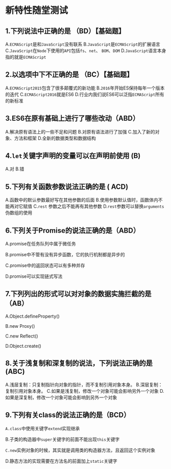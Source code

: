 # 新特性随堂测试

## 1.下列说法中正确的是 （BD）【基础题】
A.`ECMAScript`是和`JavaScript`没有联系
B.`JavaScript`是`ECMAScript`的扩展语言
C.`JavaScript`在`Node`下使用的`API`包括`fs`、`net`、 `BOM`、`DOM`
D.`JavaScript`语言本身指的就是`ECMAScript`
## 2.以选项中下不正确的是 （BC）【基础题】
A.`ECMAScript2015`包含了很多颠覆式的新功能
B.`2016`年开始ES保持每年一个版本的迭代
C.`ECMAScript2016`就是ES6
D.行业内我们说ES6可以泛指`ECMAScript`所有的新标准
## 3.ES6在原有基础上进行了哪些改动（ABD）
A.解决原有语法上的一些不足和问题
B.对原有语法进行了加强
C.加入了新的对象、方法和框架
D.全新的数据类型和数据结构
## 4.`let`关键字声明的变量可以在声明前使用  (B)
 A.对
 B.错
## 5.下列有关函数参数说法正确的是   ( ACD)  
A.函数中的默认参数最好写在其他参数的后面
B.使用参数默认值时，函数体内不能再对它赋值
C.`rest` 参数之后不能再有其他参数
D.`rest`参数可以替换`arguments`伪数组的使用
## 6.下列关于Promise的说法正确的是（ABD）
A.promise在任务队列中属于微任务

B.promise中不管有没有异步函数，它的执行机制都是异步的

C.promise中的返回状态可以有多种并存

D.promise可以实现链式写法

## 7.下列列出的形式可以对对象的数据实施拦截的是（AB）

A.Object.defineProperty()

B.new Proxy()

C.new Reflect()

D.Object.create()

## 8.关于浅复制和深复制的说法，下列说法正确的是(ABC) 
A.浅层复制：只复制指针向对象的指针，而不复制引用对象本身。
B.深层复制：复制引用对象本身。
C.如果是浅复制，修改一个对象可能会影响另外一个对象
D.如果是深复制，修改一个对象可能会影响到另外一个对象
## 9.下列有关class的说法正确的是（BCD）
`A.class`中使用关键字`extend`实现继承

B.子类的构造器中`super`关键字的前面不能出现`this`关键字

`C.new`实例对象的时候，其实就是调用类的构造器方法，且返回这个实例对象

D.静态方法的实现需要在方法名的前面加上`static`关键字

